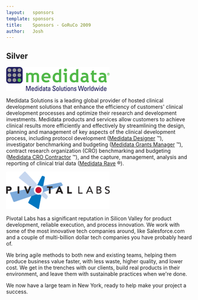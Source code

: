 ```yaml
---
layout:   sponsors
template: sponsors
title:    Sponsors - GoRuCo 2009
author:   Josh
---
```


## Silver

[![Medidata Solutions](/images/sponsors/medidata.png)][medidata]

Medidata Solutions is a leading global provider of hosted clinical development solutions
that enhance the efficiency of customers' clinical development processes and optimize
their research and development investments. Medidata products and services allow customers
to achieve clinical results more efficiently and effectively by streamlining the design,
planning and management of key aspects of the clinical development process, including
protocol development ([Medidata Designer][medidata-designer] &trade;), investigator
benchmarking and budgeting ([Medidata Grants Manager][medidata-grants-manager] &trade;),
contract research organization (CRO) benchmarking and budgeting
([Medidata CRO Contractor][medidata-contractor] &trade;), and the capture, management,
analysis and reporting of clinical trial data ([Medidata Rave][medidata-rave] &reg;).

[medidata]:                 http://www.mdsol.com
[medidata-designer]:        http://www.mdsol.com/products/designer.htm
[medidata-grants-manager]:  http://www.mdsol.com/products/grants_manager.htm
[medidata-contractor]:      http://www.mdsol.com/products/cro_contractor.htm
[medidata-rave]:            http://www.mdsol.com/products/rave_overview.htm

[![Pivotal Labs](/images/sponsors/pivotal.png)][medidata]

Pivotal Labs has a significant reputation in Silicon Valley for
product development, reliable execution, and process innovation. We
work with some of the most innovative tech companies around, like
Salesforce.com and a couple of multi-billion dollar tech companies you
have probably heard of.

We bring agile methods to both new and existing teams, helping them
produce business value faster, with less waste, higher quality, and
lower cost. We get in the trenches with our clients, build real
products in their environment, and leave them with sustainable
practices when we're done.

We now have a large team in New York, ready to help make your project
a success.

[pivotal]: http://www.pivotallabs.com